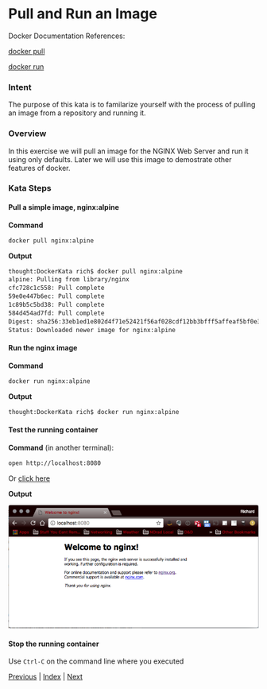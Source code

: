 # Pull and Run an Image

Docker Documentation References:

[docker pull](https://docs.docker.com/engine/reference/commandline/pull/)

[docker run](https://docs.docker.com/engine/reference/commandline/run/)

### Intent

The purpose of this kata is to familarize yourself with the process of pulling an image from a repository and running it.

### Overview

In this exercise we will pull an image for the NGINX Web Server and run it using only defaults. Later we will use this image to demostrate other features of docker.

### Kata Steps

#### Pull a simple image, nginx:alpine

**Command**

```bash
docker pull nginx:alpine
```

**Output**

```bash
thought:DockerKata rich$ docker pull nginx:alpine
alpine: Pulling from library/nginx
cfc728c1c558: Pull complete
59e0e447b6ec: Pull complete
1c89b5c5bd38: Pull complete
584d454ad7fd: Pull complete
Digest: sha256:33eb1ed1e802d4f71e52421f56af028cdf12bb3bfff5affeaf5bf0e328ffa1bc
Status: Downloaded newer image for nginx:alpine
```

#### Run the nginx image

**Command**

```bash
docker run nginx:alpine
```

**Output**

```bash
thought:DockerKata rich$ docker run nginx:alpine
```

#### Test the running container

**Command** (in another terminal):

```bash
open http://localhost:8080
```

Or [click here](http://localhost:8080)

**Output**

![NGINX Screen Shot](screenshots/image_pull_and_run_kata_nginx_verification.png)

#### Stop the running container

Use `Ctrl-C` on the command line where you executed 

[Previous](#) | [Index](README.md) | [Next](2_list_images.md)

